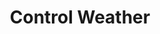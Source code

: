 ---
title: "Control Weather"
permalink: /spells/control-weather/
tags:
  - Spell
available_for:
  - Cleric
  - Druid
  - Wizard
level: "8th Level"
school: "Transmutation"
comp:
  - V
  - S
  - M
material: "burning incense and bits of earth and wood mixed in water."
duration: "Up to 8 hours"
concentration: true
cast_time: "10 Minutes"
description: |
  You take control of the weather within 5 miles of you for the duration. You must be outdoors to cast this spell. Moving to a place where you don't have a clear path to the sky ends the spell early.

  When you cast the spell, you change the current weather conditions, which are determined by the DM based on the climate and season. You can change precipitation, temperature, and wind. It takes 1d4 x 10 minutes for the new conditions to take effect. Once they do so, you can change the conditions again. When the spell ends, the weather gradually returns to normal.

  When you change the weather conditions, find a current condition on the following tables and change its stage by one, up or down. When changing the wind, you can change its direction.

  ##### Precipitation

  | Stage | Condition |

  |---|---|

  | 1 | Clear |

  | 2 | Light clouds |

  | 3 | Overcast or ground fog |

  | 4 | Rain, hail, or snow |

  | 5 | Torrential rain, driving hail, or blizzard |

  ##### Temperature

  | Stage | Condition |

  |---|---|

  | 1 | Unbearable heat |

  | 2 | Hot |

  | 3 | Warm |

  | 4 | Cool |

  | 5 | Cold |

  | 6 | Arctic cold |

  ##### Wind

  | Stage | Condition |

  |---|---|

  | 1 | Calm |

  | 2 | Moderate wind |

  | 3 | Strong wind |

  | 4 | Gale |

  | 5 | Storm |
excerpt: "You take control of the weather within 5 miles of you for the duration."
source: "Basic Rules"
---